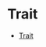 # Trait

<!--ts-->
* [Trait](#trait)

<!-- Created by https://github.com/ekalinin/github-markdown-toc -->
<!-- Added by: runner, at: Tue Oct 18 06:45:18 UTC 2022 -->

<!--te-->






